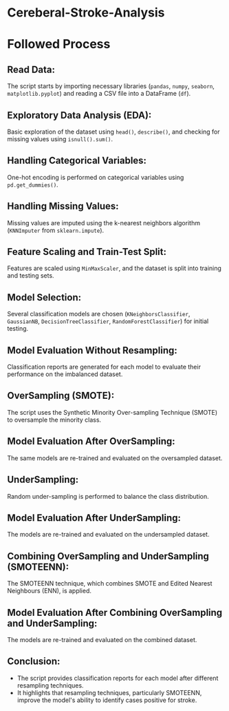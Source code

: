 # Cereberal-Stroke-Analysis

# Followed Process

## Read Data:

The script starts by importing necessary libraries (`pandas`, `numpy`, `seaborn`, `matplotlib.pyplot`) and reading a CSV file into a DataFrame (`df`).

## Exploratory Data Analysis (EDA):

Basic exploration of the dataset using `head()`, `describe()`, and checking for missing values using `isnull().sum()`.

## Handling Categorical Variables:

One-hot encoding is performed on categorical variables using `pd.get_dummies()`.

## Handling Missing Values:

Missing values are imputed using the k-nearest neighbors algorithm (`KNNImputer` from `sklearn.impute`).


## Feature Scaling and Train-Test Split:

Features are scaled using `MinMaxScaler`, and the dataset is split into training and testing sets.

## Model Selection:

Several classification models are chosen (`KNeighborsClassifier`, `GaussianNB`, `DecisionTreeClassifier`, `RandomForestClassifier`) for initial testing.

## Model Evaluation Without Resampling:

Classification reports are generated for each model to evaluate their performance on the imbalanced dataset.

## OverSampling (SMOTE):

The script uses the Synthetic Minority Over-sampling Technique (SMOTE) to oversample the minority class.

## Model Evaluation After OverSampling:

The same models are re-trained and evaluated on the oversampled dataset.

## UnderSampling:

Random under-sampling is performed to balance the class distribution.

## Model Evaluation After UnderSampling:

The models are re-trained and evaluated on the undersampled dataset.

## Combining OverSampling and UnderSampling (SMOTEENN):

The SMOTEENN technique, which combines SMOTE and Edited Nearest Neighbours (ENN), is applied.

## Model Evaluation After Combining OverSampling and UnderSampling:

The models are re-trained and evaluated on the combined dataset.

## Conclusion:

- The script provides classification reports for each model after different resampling techniques.
- It highlights that resampling techniques, particularly SMOTEENN, improve the model's ability to identify cases positive for stroke.
